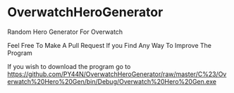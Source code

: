 # OverwatchHeroGenerator
Random Hero Generator For Overwatch

Feel Free To Make A Pull Request If you Find Any Way To Improve The Program

If you wish to download the program go to https://github.com/PY44N/OverwatchHeroGenerator/raw/master/C%23/Overwatch%20Hero%20Gen/bin/Debug/Overwatch%20Hero%20Gen.exe
